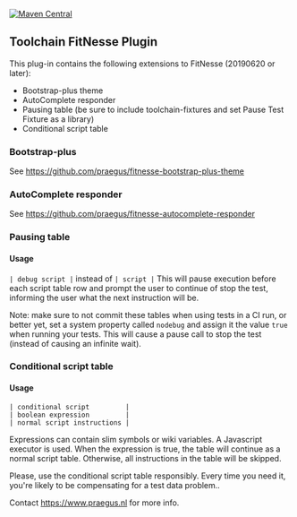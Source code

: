 [![Maven Central](https://img.shields.io/maven-central/v/nl.praegus/toolchain-fitnesse-plugin.svg?maxAge=21600)](https://mvnrepository.com/artifact/nl.praegus/toolchain-fitnesse-plugin)
## Toolchain FitNesse Plugin

This plug-in contains the following extensions to FitNesse (20190620 or later):
 * Bootstrap-plus theme
 * AutoComplete responder
 * Pausing table (be sure to include toolchain-fixtures and set Pause Test Fixture as a library)
 * Conditional script table

### Bootstrap-plus
See https://github.com/praegus/fitnesse-bootstrap-plus-theme

### AutoComplete responder
See https://github.com/praegus/fitnesse-autocomplete-responder

### Pausing table
#### Usage
`| debug script |` instead of `| script |`
This will pause execution before each script table row and prompt the user to continue of stop the test, informing the user what the next instruction will be.

Note: make sure to not commit these tables when using tests in a CI run, or better yet, set a system property called `nodebug` and assign it the value `true` when running your tests. This will cause a pause call to stop the test (instead of causing an infinite wait).

### Conditional script table
#### Usage
```
| conditional script         |
| boolean expression         |
| normal script instructions |
```
Expressions can contain slim symbols or wiki variables. A Javascript executor is used.
When the expression is true, the table will continue as a normal script table.
Otherwise, all instructions in the table will be skipped.

Please, use the conditional script table responsibly. Every time you need it, you're likely to be compensating for a test data problem..

Contact https://www.praegus.nl for more info.
